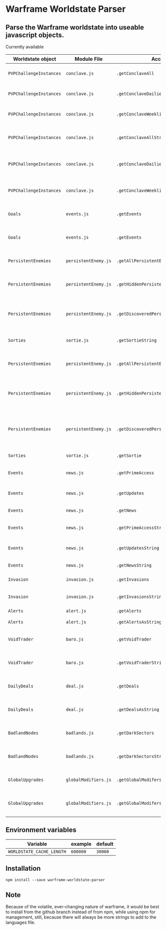 # Warframe Worldstate Parser
## Parse the Warframe worldstate into useable javascript objects.

Currently available

Worldstate object | Module File | Accessor | Description
--- | --- | --- | ---
`PVPChallengeInstances` | `conclave.js` | `.getConclaveAll` | Get all Conclave Challenges
`PVPChallengeInstances` | `conclave.js` | `.getConclaveDailies` | Get daily Conclave Challenges
`PVPChallengeInstances` | `conclave.js` | `.getConclaveWeeklies` | Get weekly Conclave Challenges
`PVPChallengeInstances` | `conclave.js` | `.getConclaveAllString` | Get all Conclave Challenges in a string
`PVPChallengeInstances` | `conclave.js` | `.getConclaveDailiesString` | Get daily Conclave Challenges in a string
`PVPChallengeInstances` | `conclave.js` | `.getConclaveWeekliesString` | Get weekly Conclave Challenges in a string
`Goals` | `events.js` | `.getEvents` | Get event data for active events
`Goals` | `events.js` | `.getEvents` | Get event data for active events in a string
`PersistentEnemies` | `persistentEnemy.js` | `.getAllPersistentEnemies` | Get all present persistent enemy data
`PersistentEnemies` | `persistentEnemy.js` | `.getHiddenPersistentEnemies` | Get hidden present persistent enemy data
`PersistentEnemies` | `persistentEnemy.js` | `.getDiscoveredPersistentEnemies` | Get discovered present persistent enemy data
`Sorties` | `sortie.js` | `.getSortieString` | Get current sortie data  in a string
`PersistentEnemies` | `persistentEnemy.js` | `.getAllPersistentEnemiesString` | Get all present persistent enemy data in a string
`PersistentEnemies` | `persistentEnemy.js` | `.getHiddenPersistentEnemiesString` | Get hidden present persistent enemy data in a string
`PersistentEnemies` | `persistentEnemy.js` | `.getDiscoveredPersistentEnemiesString` | Get discovered present persistent enemy data in a string
`Sorties` | `sortie.js` | `.getSortie` | Get current sortie data
`Events` | `news.js` | `.getPrimeAccess` | Get current prime access news items
`Events` | `news.js` | `.getUpdates` | Get current updates news items
`Events` | `news.js` | `.getNews` | Get all current news items
`Events` | `news.js` | `.getPrimeAccessString` | Get current prime access news items
`Events` | `news.js` | `.getUpdatesString` | Get current updates news items
`Events` | `news.js` | `.getNewsString` | Get all current news items
`Invasion` | `invasion.js` | `.getInvasions` | Get all current Invasions
`Invasion` | `invasion.js` | `.getInvasionsString` | Get all current Invasions as a string
`Alerts` | `alert.js` | `.getAlerts` | Get all alerts
`Alerts` | `alert.js` | `.getAlertsAsString` | Get all alerts as a string
`VoidTrader` | `baro.js` | `.getVoidTrader` | Get The void trader information
`VoidTrader` | `baro.js` | `.getVoidTraderString` | Get The void trader information as a string
`DailyDeals` | `deal.js` | `.getDeals` | Get current Darvo Daily Deal
`DailyDeals` | `deal.js` | `.getDealsAsString` | Get current Darvo Daily Deal as a string
`BadlandNodes` | `badlands.js` | `.getDarkSectors` | Get Darksectors object
`BadlandNodes` | `badlands.js` | `.getDarkSectorsString` | Get a string representation of the Darksectors
`GlobalUpgrades` | `globalModifiers.js` | `.getGlobalModifers` | Get global modifiers objects
`GlobalUpgrades` | `globalModifiers.js` | `.getGlobalModifersString` | Get global modifiers objects as a string

## Environment variables

Variable | example | default
--- | --- | ---
`WORLDSTATE_CACHE_LENGTH` | `600000` | `30000`

## Installation
`npm install --save warframe-worldstate-parser`

## Note
Because of the volatile, ever-changing nature of warframe, it would be best to install from the github branch instead of from npm, while using npm for management, still, because there will always be more strings to add to the languages file.